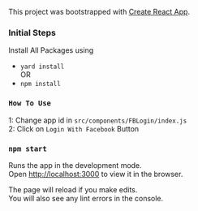 This project was bootstrapped with [Create React App](https://github.com/facebook/create-react-app).

### Initial Steps

Install All Packages using <br />

- `yard install` <br />
  OR <br />
- `npm install` <br />

### `How To Use`

1: Change app id in `src/components/FBLogin/index.js` <br />
2: Click on `Login With Facebook` Button

### `npm start`

Runs the app in the development mode.<br />
Open [http://localhost:3000](http://localhost:3000) to view it in the browser.

The page will reload if you make edits.<br />
You will also see any lint errors in the console.
